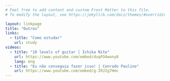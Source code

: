 ```yaml
---
# Feel free to add content and custom Front Matter to this file.
# To modify the layout, see https://jekyllrb.com/docs/themes/#overriding-theme-defaults

layout: linkpage
title: "Outros"
links:
  - title: "Como estudar"
    url: study
videos:
  - title: "10 levels of guitar │ Ichika Nito"
    url: https://www.youtube.com/embed/duqFO4wony8
    lang: eng
  - title: "Eu não conseguia fazer isso! | Conrado Paulino"
    url: https://www.youtube.com/embed/g-IRJIg7Hmc
---
```

